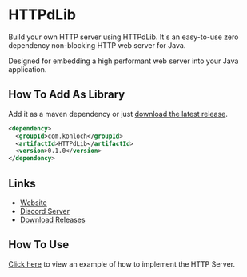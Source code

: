 # HTTPdLib
Build your own HTTP server using HTTPdLib. It's an easy-to-use zero dependency non-blocking HTTP web server for Java.

Designed for embedding a high performant web server into your Java application.

## How To Add As Library
Add it as a maven dependency or just [download the latest release](https://github.com/Konloch/HTTPdLib/releases).
```xml
<dependency>
  <groupId>com.konloch</groupId>
  <artifactId>HTTPdLib</artifactId>
  <version>0.1.0</version>
</dependency>
```

## Links
* [Website](https://konloch.com/HTTPdLib/)
* [Discord Server](https://discord.gg/aexsYpfMEf)
* [Download Releases](https://github.com/Konloch/HTTPdLib/releases)

## How To Use
[Click here](https://github.com/Konloch/HTTPdLib/blob/main/src/test/java/com/konloch/TestHTTPServer.java) to view an example of how to implement the HTTP Server.

